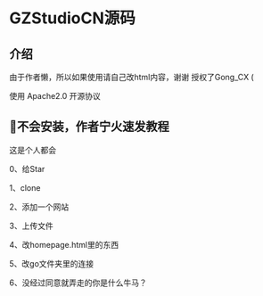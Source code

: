 # GZStudioCN源码

## 介绍

由于作者懒，所以如果使用请自己改html内容，谢谢
授权了Gong_CX (

使用 Apache2.0 开源协议

## 👴不会安装，作者宁火速发教程
这是个人都会

0、给Star

1、clone

2、添加一个网站

3、上传文件

4、改homepage.html里的东西

5、改go文件夹里的连接

6、没经过同意就弄走的你是什么牛马？

